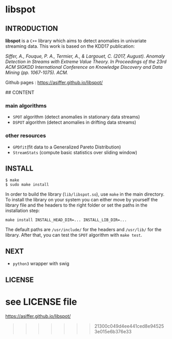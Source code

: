 # libspot

## INTRODUCTION
**libspot** is a `C++` library which aims to detect anomalies in univariate streaming data. This work is based on the KDD17 publication:

*Siffer, A., Fouque, P. A., Termier, A., & Largouet, C. (2017, August). Anomaly Detection in Streams with Extreme Value Theory. In Proceedings of the 23rd ACM SIGKDD International Conference on Knowledge Discovery and Data Mining (pp. 1067-1075). ACM.*

Github pages : https://asiffer.github.io/libspot/

## CONTENT

### main algorithms
* `SPOT` algorithm (detect anomalies in stationary data streams)
* `DSPOT` algorithm (detect anomalies in drifting data streams)

### other resources
* `GPDfit`(fit data to a Generalized Pareto Distribution)
* `StreamStats` (compute basic statistics over sliding window)

## INSTALL
```
$ make
$ sudo make install
```

In order to build the library (`lib/libspot.so`), use `make` in the main directory.
To install the library on your system you can either move by yourself the library file and the headers to the right folder or set the paths in the installation step:
```
make install INSTALL_HEAD_DIR=... INSTALL_LIB_DIR=...
```
The default paths are `/usr/include/` for the headers and `/usr/lib/` for the library.
After that, you can test the `SPOT` algorithm with `make test`.


## NEXT
* `python3` wrapper with swig


## LICENSE
see LICENSE file
=======
https://asiffer.github.io/libspot/
>>>>>>> 21300c049d4ee441ced8e945253e015e6b376e33
